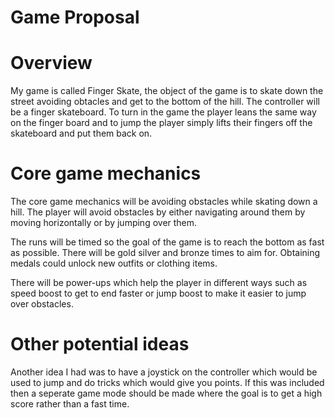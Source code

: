 # Game Proposal

# Overview
My game is called Finger Skate, the object of the game is to skate down the street avoiding obtacles and get to the bottom of the hill. The controller will be a finger skateboard. To turn in the game the player leans the same way on the finger board and to jump the player simply lifts their fingers off the skateboard and put them back on. 

# Core game mechanics
The core game mechanics will be avoiding obstacles while skating down a hill. The player will avoid obstacles by either navigating around them by moving horizontally or by jumping over them.

The runs will be timed so the goal of the game is to reach the bottom as fast as possible. There will be gold silver and bronze times to aim for. Obtaining medals could unlock new outfits or clothing items. 

There will be power-ups which help the player in different ways such as speed boost to get to end faster or jump boost to make it easier to jump over obstacles.

# Other potential ideas
Another idea I had was to have a joystick on the controller which would be used to jump and do tricks which would give you points. If this was included then a seperate game mode should be made where the goal is to get a high score rather than a fast time.   


